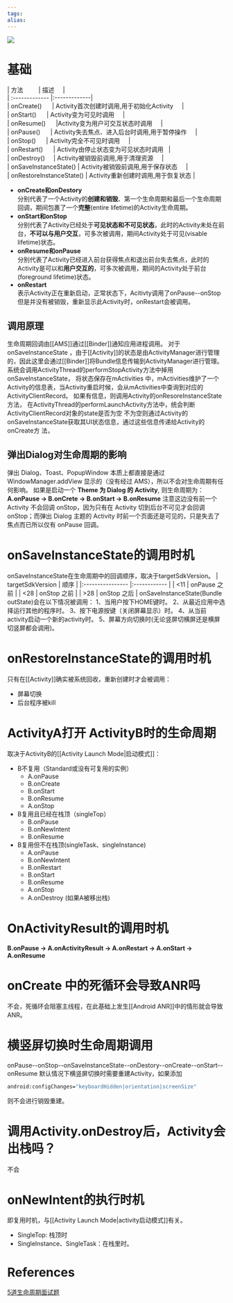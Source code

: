 ```yaml
---
tags: 
alias:
---
```

![](https://gd-hbimg.huaban.com/02aa19919a77143dbf62c28c6be0a9ed6478dd5b768c-FEkR1l_fw1200webp)
# 基础
| 方法         | 描述     |  
| :------------- |:-------------|   
| onCreate()      | Activity首次创建时调用,用于初始化Activity     |   
| onStart()      | Activity变为可见时调用     |  
| onResume()      |Activity变为用户可交互状态时调用     |  
| onPause()      | Activity失去焦点、进入后台时调用,用于暂停操作     |  
| onStop()      | Activity完全不可见时调用     |   
| onRestart()      | Activity由停止状态变为可见状态时调用   |  
| onDestroy()     | Activity被销毁前调用,用于清理资源     |   
| onSaveInstanceState() | Activity被销毁前调用,用于保存状态     |  
| onRestoreInstanceState() | Activity重新创建时调用,用于恢复状态 |
-   **onCreate和onDestory**  
    分别代表了一个Activity的**创建和销毁**、第一个生命周期和最后一个生命周期回调，期间包裹了一个**完整**(entire lifetime)的Activity生命周期。
-   **onStart和onStop**  
    分别代表了Activity已经处于**可见状态和不可见状态**，此时的Activity未处在前台，**不可以与用户交互**，可多次被调用，期间Activity处于可见(visable lifetime)状态。
-   **onResume和onPause**  
    分别代表了Activity已经进入前台获得焦点和退出前台失去焦点，此时的Activity是可以和**用户交互的**，可多次被调用，期间的Activity处于前台(foreground lifetime)状态。
-   **onRestart**  
    表示Activity正在重新启动，正常状态下，Acitivty调用了onPause--onStop但是并没有被销毁，重新显示此Activity时，onRestart会被调用。

## 调用原理
生命周期回调由[[AMS]]通过[[Binder]]通知应用进程调用。
对于 onSaveInstanceState ，由于[[Activity]]的状态是由ActivityManager进行管理的，因此这里会通过[[Binder]]将Bundle信息传输到ActivityManager进行管理。
系统会调用ActivityThread的performStopActivity方法中掉用onSaveInstanceState， 将状态保存在mActivities 中，mActivities维护了一个Activity的信息表，当Activity重启时候，会从mActivities中查询到对应的 ActivityClientRecord。
如果有信息，则调用Activity的onResoreInstanceState方法，
在ActivityThread的performLaunchActivity方法中，统会判断ActivityClientRecord对象的state是否为空
不为空则通过Activity的onSaveInstanceState获取其UI状态信息，通过这些信息传递给Activity的onCreate方 法，
## 弹出Dialog对生命周期的影响
弹出 Dialog、Toast、PopupWindow 本质上都直接是通过 WindowManager.addView 显示的（没有经过 AMS），所以不会对生命周期有任何影响。
如果是启动一个 **Theme 为 Dialog 的 Activity**, 则生命周期为：
**A.onPause -> B.onCrete -> B.onStart -> B.onResume**
注意这边没有前一个 Activity 不会回调 onStop，因为只有在 Activity 切到后台不可见才会回调 onStop；而弹出 Dialog 主题的 Activity 时前一个页面还是可见的，只是失去了焦点而已所以仅有 onPause 回调。

# onSaveInstanceState的调用时机
onSaveInstanceState在生命周期中的回调顺序，取决于targetSdkVersion。
| targetSdkVersion | 顺序         |
|:---------------- |:------------ |
| <11              | onPause 之前 |
| <28              | onStop 之前   |
| >28              | onStop 之后             |
onSaveInstanceState(Bundle outState)会在以下情况被调用：
1、当用户按下HOME键时。
2、从最近应用中选择运行其他的程序时。
3、按下电源按键（关闭屏幕显示）时。
4、从当前activity启动一个新的activity时。
5、屏幕方向切换时(无论竖屏切横屏还是横屏切竖屏都会调用)。
# onRestoreInstanceState的调用时机
只有在[[Activity]]确实被系统回收，重新创建时才会被调用：
- 屏幕切换
- 后台程序被kill
# ActivityA打开 ActivityB时的生命周期
取决于ActivityB的[[Activity Launch Mode|启动模式]]：
- B不复用（Standard或没有可复用的实例）
	- A.onPause 
	- B.onCreate 
	- B.onStart 
	- B.onResume 
	- A.onStop 
- B复用且已经在栈顶（singleTop）
	- B.onPause 
	- B.onNewIntent
	- B.onResume 
- B复用但不在栈顶(singleTask、singleInstance)
	- A.onPause 
	- B.onNewIntent 
	- B.onRestart 
	- B.onStart 
	- B.onResume 
	- A.onStop 
	- A.onDestroy (如果A被移出栈)
# OnActivityResult的调用时机
**B.onPause -> A.onActivityResult -> A.onRestart -> A.onStart -> A.onResume**
# onCreate 中的死循环会导致ANR吗
不会，死循环会阻塞主线程，在此基础上发生[[Android ANR]]中的情形就会导致ANR。
# 横竖屏切换时生命周期调用
onPause--onStop--onSaveInstanceState--onDestory--onCreate--onStart--onResume
默认情况下横竖屏切换时需要重建Activity，如果添加
```bash
android:configChanges="keyboardHidden|orientation|screenSize"
```
则不会进行销毁重建。
# 调用Activity.onDestroy后，Activity会出栈吗？
不会
# onNewIntent的执行时机
即复用时机，与[[Activity Launch Mode|activity启动模式]]有关。
- SingleTop: 栈顶时
- SingleInstance、SingleTask：在栈里时。


# References 
[5道生命周期面试题](https://www.sohu.com/a/402329833_611601) 




